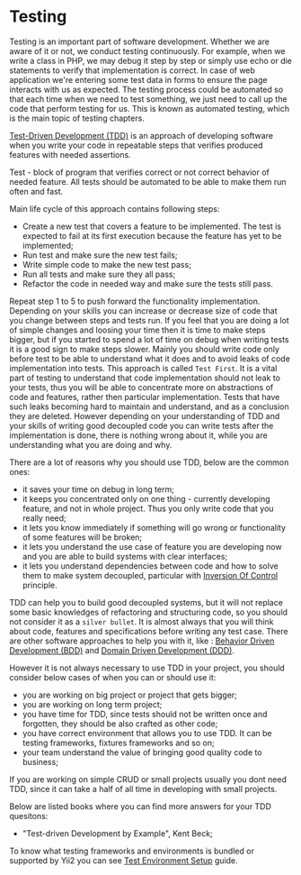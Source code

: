 Testing
=======

Testing is an important part of software development. Whether we are aware of it or not, we conduct testing continuously.
For example, when we write a class in PHP, we may debug it step by step or simply use echo or die statements to verify
that implementation is correct. In case of web application we're entering some test data in forms to ensure the page
interacts with us as expected. The testing process could be automated so that each time when we need to test something,
we just need to call up the code that perform testing for us. This is known as automated testing, which is the main topic
of testing chapters.

[Test-Driven Development (TDD)](http://en.wikipedia.org/wiki/Test-driven_development) is an approach of developing software when you write your code in repeatable steps that verifies produced features
with needed assertions.

Test - block of program that verifies correct or not correct behavior of needed feature. All tests should be automated to be able to make them
run often and fast.

Main life cycle of this approach contains following steps:

- Create a new test that covers a feature to be implemented. The test is expected to fail at its first execution because the feature has yet to be implemented;
- Run test and make sure the new test fails;
- Write simple code to make the new test pass;
- Run all tests and make sure they all pass;
- Refactor the code in needed way and make sure the tests still pass.

Repeat step 1 to 5 to push forward the functionality implementation. Depending on your skills you can increase or decrease size
of code that you change between steps and tests run. If you feel that you are doing a lot of simple changes and loosing your time then it is
time to make steps bigger, but if you started to spend a lot of time on debug when writing tests it is a good sign to make steps slower.
Mainly you should write code only before test to be able to understand what it does and to avoid leaks of code implementation into tests. This approach
is called `Test First`. It is a vital part of testing to understand that code implementation should not leak to your tests, thus you will
be able to concentrate more on abstractions of code and features, rather then particular implementation. Tests that have such leaks becoming
hard to maintain and understand, and as a conclusion they are deleted. However depending on your understanding of TDD and your skills of writing good decoupled code you can write tests after
the implementation is done, there is nothing wrong about it, while you are understanding what you are doing and why.

There are a lot of reasons why you should use TDD, below are the common ones:

- it saves your time on debug in long term;
- it keeps you concentrated only on one thing - currently developing feature, and not in whole project. Thus you only write code that you really need;
- it lets you know immediately if something will go wrong or functionality of some features will be broken;  
- it lets you understand the use case of feature you are developing now and you are able to build systems with clear interfaces;
- it lets you understand dependencies between code and how to solve them to make system decoupled, particular with [Inversion Of Control](http://en.wikipedia.org/wiki/Inversion_of_control) principle.

TDD can help you to build good decoupled systems, but it will not replace some basic knowledges of refactoring and structuring code, so you
should not consider it as a `silver bullet`. It is almost always that you will think about code, features and specifications before writing any test case.
There are other software approaches to help you with it, like : [Behavior Driven Development (BDD)](http://en.wikipedia.org/wiki/Behavior-driven_development) and [Domain Driven Development (DDD)](https://en.wikipedia.org/wiki/Domain-driven_design).

However it is not always necessary to use TDD in your project, you should consider below cases of when you can or should use it:

- you are working on big project or project that gets bigger;
- you are working on long term project;
- you have time for TDD, since tests should not be written once and forgotten, they should be also crafted as other code;
- you have correct environment that allows you to use TDD. It can be testing frameworks, fixtures frameworks and so on;
- your team understand the value of bringing good quality code to business;

If you are working on simple CRUD or small projects usually you dont need TDD, since it can take a half of all time in developing with small projects.

Below are listed books where you can find more answers for your TDD quesitons:

- "Test-driven Development by Example",  Kent Beck;

To know what testing frameworks and environments is bundled or supported by Yii2 you can see [Test Environment Setup](test-environment-setup.md) guide.
